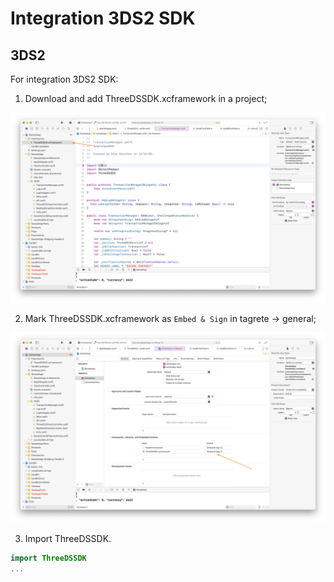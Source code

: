 # Integration 3DS2 SDK

## 3DS2

For integration 3DS2 SDK:

1. Download and add ThreeDSSDK.xcframework in a project;

<div align="center">
  <img src="./images/3DS2/add_framework.png" width="600"/>
</div>

2. Mark ThreeDSSDK.xcframework as `Embed & Sign` in tagrete -> general;

<div align="center">
  <img src="./images/3DS2/setting_framework.png" width="600"/>
</div>

3. Import ThreeDSSDK.

```swift
import ThreeDSSDK
...
```